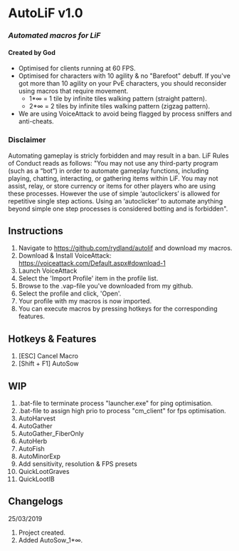 # AutoLiF v1.0
### _Automated macros for LiF_ 
#### Created by God
* Optimised for clients running at 60 FPS.
* Optimised for characters with 10 agility & no "Barefoot" debuff. If you've got more than 10 agility on your PvE characters, you should reconsider using macros that require movement.
  * 1*∞ = 1 tile by infinite tiles walking pattern (straight pattern).
  * 2*∞ = 2 tiles by infinite tiles walking pattern (zigzag pattern).
* We are using VoiceAttack to avoid being flagged by process sniffers and anti-cheats.
### Disclaimer
Automating gameplay is stricly forbidden and may result in a ban. LiF Rules of Conduct reads as follows: "You may not use any third-party program (such as a “bot”) in order to automate gameplay functions, including playing, chatting, interacting, or gathering items within LiF. You may not assist, relay, or store currency or items for other players who are using these processes. However the use of simple ‘autoclickers’ is allowed for repetitive single step actions. Using an ‘autoclicker’ to automate anything beyond simple one step processes is considered botting and is forbidden".
## Instructions
1. Navigate to https://github.com/rydland/autolif and download my macros.
2. Download & Install VoiceAttack: https://voiceattack.com/Default.aspx#download-1
3. Launch VoiceAttack
4. Select the 'Import Profile' item in the profile list.
5. Browse to the .vap-file you've downloaded from my github.
6. Select the profile and click, 'Open'.
7. Your profile with my macros is now imported.
8. You can execute macros by pressing hotkeys for the corresponding features.
## Hotkeys & Features
1. [ESC] Cancel Macro
2. [Shift + F1] AutoSow
## WIP
1. .bat-file to terminate process "launcher.exe" for ping optimisation.
2. .bat-file to assign high prio to process "cm_client" for fps optimisation.
3. AutoHarvest
4. AutoGather
5. AutoGather_FiberOnly
6. AutoHerb
7. AutoFish
8. AutoMinorExp
9. Add sensitivity, resolution & FPS presets
10. QuickLootGraves
11. QuickLootIB
## Changelogs
25/03/2019
1. Project created.
2. Added AutoSow_1*∞.

